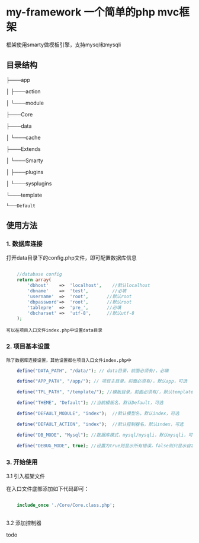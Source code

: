 # my-framework 一个简单的php mvc框架

框架使用smarty做模板引擎，支持mysql和mysqli

## 目录结构

├───app

│   ├───action

│   └───module

├───Core

├───data

│   └───cache

├───Extends

│   └───Smarty

│       ├───plugins

│       └───sysplugins

└───template

    └───Default
    

## 使用方法

### 1. 数据库连接

打开data目录下的config.php文件，即可配置数据库信息

```php

	//database config
	return array(
		'dbhost' 	=> 	'localhost',    //默认localhost
		'dbname' 	=>	'test',         //必填
		'username'	=>	'root',       //默认root
		'dbpassword'=>	'root',       //默认root
		'tablepre'	=>	'pre_',       //必填
		'dbcharset'	=>	'utf-8',      //默认utf-8
	);

```

    可以在项目入口文件index.php中设置data目录

### 2. 项目基本设置

    除了数据库连接设置，其他设置都在项目入口文件index.php中

```php
    define("DATA_PATH", "/data/"); // data目录，前面必须有/，必填

    define("APP_PATH", "/app/"); // 项目主目录，前面必须有/，默认app，可选

    define("TPL_PATH", "/template/"); //模板目录，前面必须有/，默认template，可选

    define("THEME", "Default"); //当前模板名，默认Default，可选

    define("DEFAULT_MODULE", "index");  //默认模型名，默认index，可选

    define("DEFAULT_ACTION", "index");  //默认控制器名，默认index，可选

    define("DB_MODE", "Mysql"); //数据库模式，mysql/mysqli，默认mysqli，可选

    define("DEBUG_MODE", true); //设置为true则显示所有错误，false则只显示自定义错误，默认false
```

### 3. 开始使用

3.1 引入框架文件

在入口文件底部添加如下代码即可：

```php

    include_once './Core/Core.class.php';
    
```

3.2 添加控制器

todo




